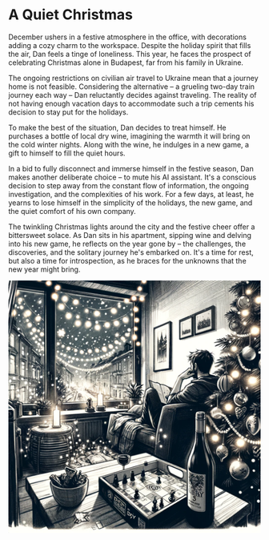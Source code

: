 # A Quiet Christmas

December ushers in a festive atmosphere in the office, with decorations adding a cozy charm to the workspace. Despite the holiday spirit that fills the air, Dan feels a tinge of loneliness. This year, he faces the prospect of celebrating Christmas alone in Budapest, far from his family in Ukraine.

The ongoing restrictions on civilian air travel to Ukraine mean that a journey home is not feasible. Considering the alternative – a grueling two-day train journey each way – Dan reluctantly decides against traveling. The reality of not having enough vacation days to accommodate such a trip cements his decision to stay put for the holidays.

To make the best of the situation, Dan decides to treat himself. He purchases a bottle of local dry wine, imagining the warmth it will bring on the cold winter nights. Along with the wine, he indulges in a new game, a gift to himself to fill the quiet hours.

In a bid to fully disconnect and immerse himself in the festive season, Dan makes another deliberate choice – to mute his AI assistant. It's a conscious decision to step away from the constant flow of information, the ongoing investigation, and the complexities of his work. For a few days, at least, he yearns to lose himself in the simplicity of the holidays, the new game, and the quiet comfort of his own company.

The twinkling Christmas lights around the city and the festive cheer offer a bittersweet solace. As Dan sits in his apartment, sipping wine and delving into his new game, he reflects on the year gone by – the challenges, the discoveries, and the solitary journey he's embarked on. It's a time for rest, but also a time for introspection, as he braces for the unknowns that the new year might bring.

![A Quiet Christmas](./images/07.at_home.png "A Quiet Christmas")
